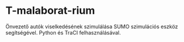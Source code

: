 # T-malaborat-rium
Önvezető autók viselkedésének szimulálása SUMO szimulációs eszköz segítségével. Python és TraCI felhasználásával.
